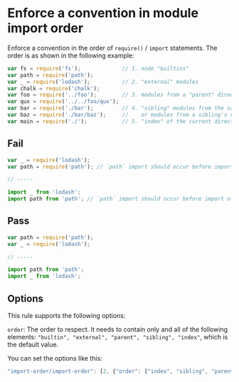 # Enforce a convention in module import order

Enforce a convention in the order of `require()` / `import` statements. The order is as shown in the following example:

```js
var fs = require('fs');             // 1. node "builtins"
var path = require('path');
var _ = require('lodash');          // 2. "external" modules
var chalk = require('chalk');
var foo = require('../foo');        // 3. modules from a "parent" directory
var qux = require('../../foo/qux');
var bar = require('./bar');         // 4. "sibling" modules from the same directory
var baz = require('./bar/baz');     //    or modules from a sibling's directory
var main = require('./');           // 5. "index" of the current directory
```


## Fail

```js
var _ = require('lodash');
var path = require('path'); // `path` import should occur before import of `lodash`

// -----

import _ from 'lodash';
import path from 'path'; // `path` import should occur before import of `lodash`
```


## Pass

```js
var path = require('path');
var _ = require('lodash');

// -----

import path from 'path';
import _ from 'lodash';
```

## Options

This rule supports the following options:

`order`: The order to respect. It needs to contain only and all of the following elements: `"builtin", "external", "parent", "sibling", "index"`, which is the default value.

You can set the options like this:

```js
"import-order/import-order": [2, {"order": ["index", "sibling", "parent", "external", "builtin"]}]
```
